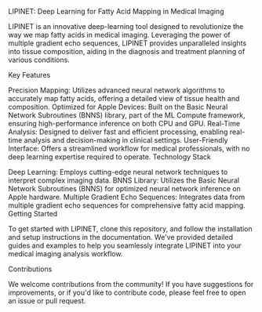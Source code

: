 LIPINET: Deep Learning for Fatty Acid Mapping in Medical Imaging

LIPINET is an innovative deep-learning tool designed to revolutionize the way we map fatty acids in medical imaging. Leveraging the power of multiple gradient echo sequences, LIPINET provides unparalleled insights into tissue composition, aiding in the diagnosis and treatment planning of various conditions.

Key Features

Precision Mapping: Utilizes advanced neural network algorithms to accurately map fatty acids, offering a detailed view of tissue health and composition.
Optimized for Apple Devices: Built on the Basic Neural Network Subroutines (BNNS) library, part of the ML Compute framework, ensuring high-performance inference on both CPU and GPU.
Real-Time Analysis: Designed to deliver fast and efficient processing, enabling real-time analysis and decision-making in clinical settings.
User-Friendly Interface: Offers a streamlined workflow for medical professionals, with no deep learning expertise required to operate.
Technology Stack

Deep Learning: Employs cutting-edge neural network techniques to interpret complex imaging data.
BNNS Library: Utilizes the Basic Neural Network Subroutines (BNNS) for optimized neural network inference on Apple hardware.
Multiple Gradient Echo Sequences: Integrates data from multiple gradient echo sequences for comprehensive fatty acid mapping.
Getting Started

To get started with LIPINET, clone this repository, and follow the installation and setup instructions in the documentation. We've provided detailed guides and examples to help you seamlessly integrate LIPINET into your medical imaging analysis workflow.

Contributions

We welcome contributions from the community! If you have suggestions for improvements, or if you'd like to contribute code, please feel free to open an issue or pull request.

